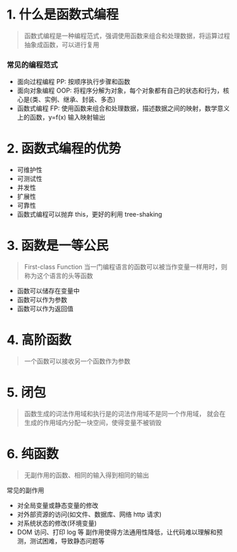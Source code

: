 # 1. 什么是函数式编程

> 函数式编程是一种编程范式，强调使用函数来组合和处理数据，将运算过程抽象成函数，可以进行复用

### 常见的编程范式

- 面向过程编程 PP: 按顺序执行步骤和函数
- 面向对象编程 OOP: 将程序分解为对象，每个对象都有自己的状态和行为，核心是(类、实例、继承、封装、多态)
- 函数式编程 FP: 使用函数来组合和处理数据，描述数据之间的映射，数学意义上的函数，y=f(x) 输入映射输出

# 2. 函数式编程的优势

- 可维护性
- 可测试性
- 并发性
- 扩展性
- 可靠性
- 函数式编程可以抛弃 this，更好的利用 tree-shaking

# 3. 函数是一等公民

> First-class Function 当一门编程语言的函数可以被当作变量一样用时，则称为这个语言的头等函数

- 函数可以储存在变量中
- 函数可以作为参数
- 函数可以作为返回值

# 4. 高阶函数

> 一个函数可以接收另一个函数作为参数

# 5. 闭包

> 函数生成的词法作用域和执行是的词法作用域不是同一个作用域， 就会在生成的作用域内分配一块空间，使得变量不被销毁

# 6. 纯函数

> 无副作用的函数、相同的输入得到相同的输出

常见的副作用

- 对全局变量或静态变量的修改
- 对外部资源的访问(如文件、数据库、网络 http 请求)
- 对系统状态的修改(环境变量)
- DOM 访问、打印 log 等
  副作用使得方法通用性降低，让代码难以理解和预测，测试困难，导致静态问题等
